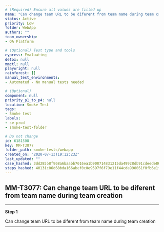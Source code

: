 ```yaml
---
# (Required) Ensure all values are filled up
name: "Can change team URL to be diferent from team name during team creation"
status: Active
priority: Low
folder: WebApp
authors: ""
team_ownership: 
- QA Platform

# (Optional) Test type and tools
cypress: Evaluating
detox: null
mmctl: null
playwright: null
rainforest: []
manual_test_environments: 
- Automated - No manual tests needed

# (Optional)
component: null
priority_p1_to_p4: null
location: Smoke Test
tags: 
- Smoke test
labels: 
- se-prod
- smoke-test-folder

# Do not change
id: 6181508
key: MM-T3077
folder_path: smoke-tests/webapp
created_on: "2020-07-13T19:12:23Z"
last_updated: ""
case_hashed: 3dd285b8f968a6baabb7016ea1b900714831215da49928db91cdeede80b900250efc4098167ce6a1f5dbb942caff974e
steps_hashed: 40131c06d68bda166abef0c0e9597f6f79e11f44cda990061f0fb6e1fcf98123b93f1e4f85de0e22ec6a8eac9f06598c
---
```


## MM-T3077: Can change team URL to be diferent from team name during team creation

---

**Step 1**

Can change team URL to be diferent from team name during team creation\
————————————————————————————
